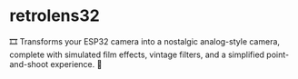 # retrolens32
🎞️  Transforms your ESP32 camera into a nostalgic analog-style camera, complete with simulated film effects, vintage filters, and a simplified point-and-shoot experience. 📸
